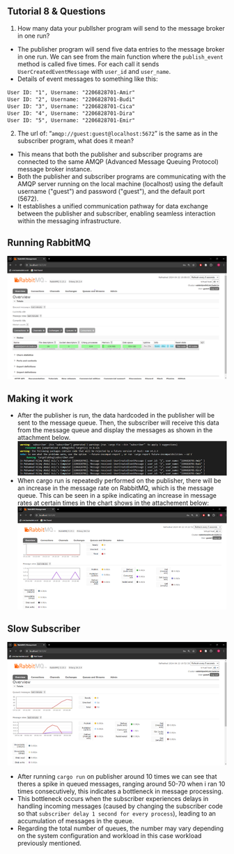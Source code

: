## Tutorial 8 & Questions

1. How many data your publlsher program will send to the message broker in one
run?
+ The publisher program will send five data entries to the message broker in one run. We can see from the main function where the `publish_event` method is called five times. For each call it sends `UserCreatedEventMessage` with `user_id` and `user_name`.
+ Details of  event messages to something like this:
```
User ID: "1", Username: "2206828701-Amir"
User ID: "2", Username: "2206828701-Budi"
User ID: "3", Username: "2206828701-Cica"
User ID: "4", Username: "2206828701-Dira"
User ID: "5", Username: "2206828701-Emir"
```
2. The url of: “`amqp://guest:guest@localhost:5672`” is the same as in the subscriber
program, what does it mean?
+ This means that both the publisher and subscriber programs are connected to the same AMQP (Advanced Message Queuing Protocol) message broker instance. 
+ Both the publisher and subscriber programs are communicating with the AMQP server running on the local machine (localhost) using the default username ("guest") and password ("guest"), and the default port (5672).
+ It establishes a unified communication pathway for data exchange between the publisher and subscriber, enabling seamless interaction within the messaging infrastructure.

## Running RabbitMQ
![alt text](image.png)

## Making it work
+ After the publisher is run, the data hardcoded in the publisher will be sent to the message queue. Then, the subscriber will receive this data from the message queue and display the messages as shown in the attachment below.
![alt text](image-1.png)
+ When cargo run is repeatedly performed on the publisher, there will be an increase in the message rate on RabbitMQ, which is the message queue. This can be seen in a spike indicating an increase in message rates at certain times in the chart shows in the attachement below:
![alt text](image-2.png)

## Slow Subscriber
![alt text](image-3.png)
+ After running `cargo run` on publisher around 10 times we can see that theres a spike in queued messages, ranging around 50-70 when i ran 10 times consecutively, this indicates a bottleneck in message processing.
+ This bottleneck occurs when the subscriber experiences delays in handling incoming messages (caused by changing the subscriber code so that `subscriber delay 1 second for every process`), leading to an accumulation of messages in the queue. 
+ Regarding the total number of queues, the number may vary depending on the system configuration and workload in this case workload previously mentioned.
